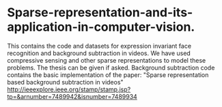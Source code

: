 # Sparse-representation-and-its-application-in-computer-vision.
This contains the code and datasets for expression invariant face recognition and background subtraction in videos.
We have used compressive sensing and other sparse representations to model these problems. The thesis can be given
if asked. Background subtraction code contains the basic implementation of the paper:
"Sparse representation based background subtraction in videos"
http://ieeexplore.ieee.org/stamp/stamp.jsp?tp=&arnumber=7489942&isnumber=7489934
